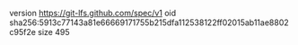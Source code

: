 version https://git-lfs.github.com/spec/v1
oid sha256:5913c77143a81e66669171755b215dfa112538122ff02015ab11ae8802c95f2e
size 495
